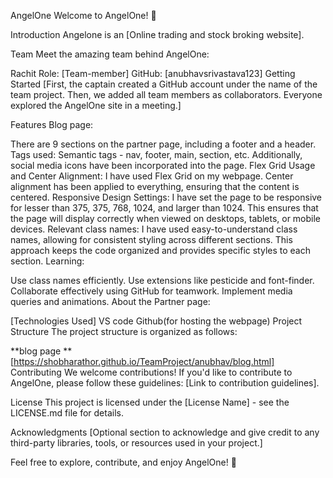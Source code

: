 AngelOne
Welcome to AngelOne! 🚀

Introduction
Angelone is an [Online trading and stock broking website].

Team
Meet the amazing team behind AngelOne:

Rachit
Role: [Team-member]
GitHub: [anubhavsrivastava123]
Getting Started
[First, the captain created a GitHub account under the name of the team project. Then, we added all team members as collaborators. Everyone explored the AngelOne site in a meeting.]

Features
Blog page:

There are 9 sections on the partner page, including a footer and a header.
Tags used:
Semantic tags - nav, footer, main, section, etc.
Additionally, social media icons have been incorporated into the page.
Flex Grid Usage and Center Alignment:
I have used Flex Grid on my webpage.
Center alignment has been applied to everything, ensuring that the content is centered.
Responsive Design Settings:
I have set the page to be responsive for lesser than 375, 375, 768, 1024, and larger than 1024.
This ensures that the page will display correctly when viewed on desktops, tablets, or mobile devices.
Relevant class names:
I have used easy-to-understand class names, allowing for consistent styling across different sections.
This approach keeps the code organized and provides specific styles to each section.
Learning:

Use class names efficiently.
Use extensions like pesticide and font-finder.
Collaborate effectively using GitHub for teamwork.
Implement media queries and animations.
About the Partner page:

[Technologies Used]
VS code
Github(for hosting the webpage)
Project Structure
The project structure is organized as follows:

**blog page **
[https://shobharathor.github.io/TeamProject/anubhav/blog.html]
Contributing
We welcome contributions! If you'd like to contribute to AngelOne, please follow these guidelines: [Link to contribution guidelines].

License
This project is licensed under the [License Name] - see the LICENSE.md file for details.

Acknowledgments
[Optional section to acknowledge and give credit to any third-party libraries, tools, or resources used in your project.]

Feel free to explore, contribute, and enjoy AngelOne! 🌟
